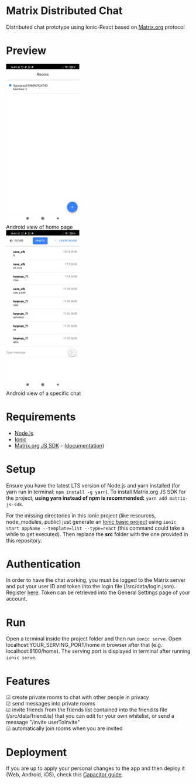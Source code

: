# Matrix Distributed Chat
Distributed chat prototype using Ionic-React based on [Matrix.org](https://matrix.org) protocol

# Preview
<img src="screenshots/preview1.jpeg" alt="Home screenshot" width="200"/>
<figcaption> Android view of home page </figcaption>

<img src="screenshots/preview2.jpeg" alt="Group chat screenshot" width="200"/>
<figcaption> Android view of a specific chat </figcaption>

# Requirements
+ [Node.js](https://nodejs.org/it/download/)
+ [Ionic](https://ionicframework.com/docs/intro/cli)
+ [Matrix.org JS SDK](https://github.com/matrix-org/matrix-js-sdk) - ([documentation](http://matrix-org.github.io/matrix-js-sdk/8.0.0/index.html))

# Setup
Ensure you have the latest LTS version of Node.js and yarn installed (for yarn run in terminal: `npm install -g yarn`).
To install Matrix.org JS SDK for the project, **using yarn instead of npm is recommended:** `yarn add matrix-js-sdk`. 

For the missing directories in this Ionic project (like resources, node_modules, public) just generate an [Ionic basic project](https://ionicframework.com/docs/react/your-first-app) using `ionic start appName --template=list --type=react` (this command could take a while to get executed). Then replace the **src** folder with the one provided in this repository.

# Authentication
In order to have the chat working, you must be logged to the Matrix server and put your user ID and token into the login file (/src/data/login.json). Register [here](https://element.io/get-started). Token can be retrieved into the General Settings page of your account.

# Run
Open a terminal inside the project folder and then run `ionic serve`. Open localhost:YOUR_SERVING_PORT/home in browser after that (e.g.: localhost:8100/home).
The serving port is displayed in terminal after running `ionic serve`.

# Features
&#x2611; create private rooms to chat with other people in privacy  
&#x2611; send messages into private rooms  
&#x2611; invite friends from the friends list contained into the friend.ts file (/src/data/friend.ts) that you can edit for your own whitelist, or send a message "/invite userToInvite"  
&#x2611; automatically join rooms when you are invited

# Deployment
If you are up to apply your personal changes to the app and then deploy it  (Web, Android, iOS), check this [Capacitor guide](https://capacitorjs.com/docs/getting-started/with-ionic).
